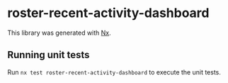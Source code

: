 # roster-recent-activity-dashboard

This library was generated with [Nx](https://nx.dev).

## Running unit tests

Run `nx test roster-recent-activity-dashboard` to execute the unit tests.
